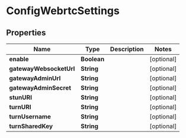 
# ConfigWebrtcSettings

## Properties
Name | Type | Description | Notes
------------ | ------------- | ------------- | -------------
**enable** | **Boolean** |  |  [optional]
**gatewayWebsocketUrl** | **String** |  |  [optional]
**gatewayAdminUrl** | **String** |  |  [optional]
**gatewayAdminSecret** | **String** |  |  [optional]
**stunURI** | **String** |  |  [optional]
**turnURI** | **String** |  |  [optional]
**turnUsername** | **String** |  |  [optional]
**turnSharedKey** | **String** |  |  [optional]



